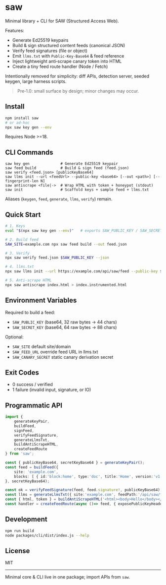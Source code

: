 # saw

Minimal library + CLI for SAW (Structured Access Web).

Features:
* Generate Ed25519 keypairs
* Build & sign structured content feeds (canonical JSON)
* Verify feed signatures (file or object)
* Emit `llms.txt` with `Public-Key-Base64` & feed reference
* Inject lightweight anti‑scrape canary token into HTML
* Create a tiny feed route handler (Node / Fetch)

Intentionally removed for simplicity: diff APIs, detection server, seeded keygen, large harness scripts.

> Pre‑1.0: small surface by design; minor changes may occur.

## Install
```bash
npm install saw
# or ad‑hoc
npx saw key gen --env
```
Requires Node >=18.

## CLI Commands
```
saw key gen              # Generate Ed25519 keypair
saw feed build           # Build & sign feed (feed.json)
saw verify <feed.json> [publicKeyBase64]
saw llms init --url <feedUrl> --public-key <base64> [--out <path>] [--fingerprint-len N]
saw antiscrape <file|->  # Wrap HTML with token + honeypot (stdout)
saw init                 # Scaffold keys + sample feed + llms.txt
```
Aliases (`keygen`, `feed`, `generate`, `llms`, `verify`) remain.

## Quick Start
```bash
# 1. Keys
eval "$(npx saw key gen --env)"   # exports SAW_PUBLIC_KEY / SAW_SECRET_KEY

# 2. Build feed
SAW_SITE=example.com npx saw feed build --out feed.json

# 3. Verify
npx saw verify feed.json $SAW_PUBLIC_KEY --json

# 4. llms.txt
npx saw llms init --url https://example.com/api/saw/feed --public-key $SAW_PUBLIC_KEY --out public/.well-known/llms.txt

# 5. Anti‑scrape HTML
npx saw antiscrape index.html > index.instrumented.html
```

## Environment Variables
Required to build a feed:
* `SAW_PUBLIC_KEY` (base64, 32 raw bytes -> 44 chars)
* `SAW_SECRET_KEY` (base64, 64 raw bytes -> 88 chars)

Optional:
* `SAW_SITE` default site/domain
* `SAW_FEED_URL` override feed URL in llms.txt
* `SAW_CANARY_SECRET` static canary derivation secret

## Exit Codes
* 0 success / verified
* 1 failure (invalid input, signature, or IO)

## Programmatic API
```ts
import {
	generateKeyPair,
	buildFeed,
	signFeed,
	verifyFeedSignature,
	generateLlmsTxt,
	buildAntiScrapeHTML,
	createFeedRoute
} from 'saw';

const { publicKeyBase64, secretKeyBase64 } = generateKeyPair();
const feed = buildFeed({
	site: 'example.com',
	blocks: [ { id:'block:home', type:'doc', title:'Home', version:'v1', updated_at:new Date().toISOString(), block_hash:'abc123' } ]
}, secretKeyBase64);

const ok = verifyFeedSignature(feed, feed.signature!, publicKeyBase64);
const llms = generateLlmsTxt({ site:'example.com', feedPath:'/api/saw/feed', publicKeyBase64 });
const { html, token } = buildAntiScrapeHTML('<html><body>Hello</body></html>');
const handler = createFeedRoute(async ()=> feed, { exposePublicKeyHeader:true, publicKeyBase64 });
```

## Development
```bash
npm run build
node packages/cli/dist/index.js --help
```

## License
MIT

---
Minimal core & CLI live in one package; import APIs from `saw`.
